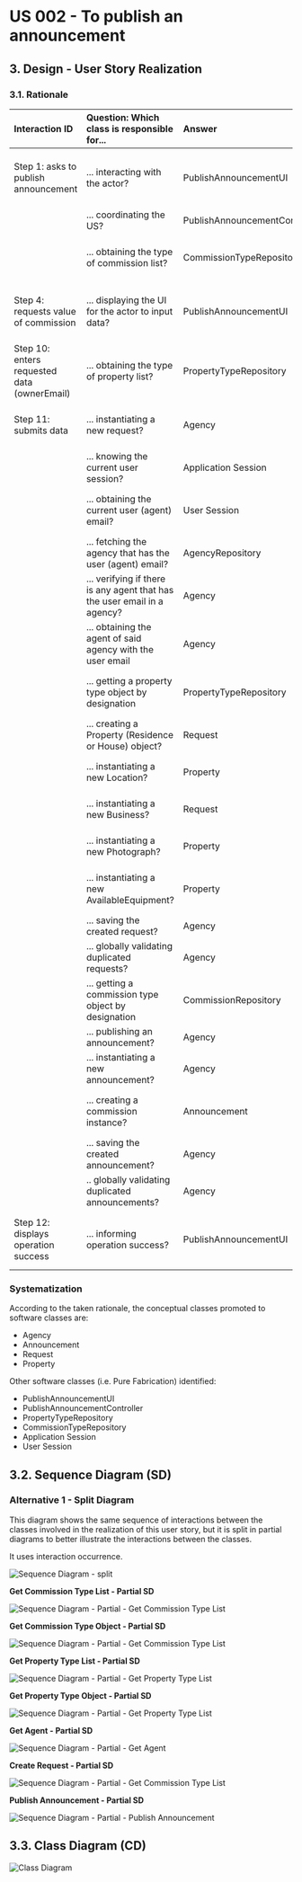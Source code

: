 # US 002 - To publish an announcement

## 3. Design - User Story Realization

### 3.1. Rationale


| Interaction ID                              | Question: Which class is responsible for...                              | Answer                        | Justification (with patterns)                                                                                 |
|:--------------------------------------------|:-------------------------------------------------------------------------|:------------------------------|:--------------------------------------------------------------------------------------------------------------|
| Step 1: asks to publish announcement        | ... interacting with the actor?                                          | PublishAnnouncementUI         | Pure Fabrication: there is no reason to assign this responsibility to any existing class in the Domain Model. |
|                                             | ... coordinating the US?                                                 | PublishAnnouncementController | Controller.                                                                                                   |
|                                             | ... obtaining the type of commission list?                               | CommissionTypeRepository      | Information Expert: the types of commission are the same for all the agents; Pure Fabrication.                |
| Step 4: requests value of commission	       | ... displaying the UI for the actor to input data?                       | PublishAnnouncementUI         | Pure Fabrication: there is no reason to assign this responsibility to any existing class in the Domain Model. |
| Step 10: enters requested data (ownerEmail) | ... obtaining the type of property list?                                 | PropertyTypeRepository        | Information Expert: the types of properties are the same for all announcements/properties; Pure Fabrication.  |
| Step 11: submits data                       | ... instantiating a new request?                                         | Agency                        | Creator (Rule 1): in the Domain Model Agency is assigned (contains) Requests.                                 |
|                                             | ... knowing the current user session?                                    | Application Session           | Information Expert: has the necessary data.                                                                   |
|                                             | ... obtaining the current user (agent) email?                            | User Session                  | Information Expert: cf. User Authentication & Authorization component documentation.                          |
|                                             | ... fetching the agency that has the user (agent) email?                 | AgencyRepository              | Information Expert: contains all the agencies; Pure Fabrication.                                              |
|                                             | ... verifying if there is any agent that has the user email in a agency? | Agency                        | Information Expert: knows all its agents (employees).                                                         |
|                                             | ... obtaining the agent of said agency with the user email               | Agency                        | Information Expert: knows all its agents.                                                                     |
|                                             | ... getting a property type object by designation                        | PropertyTypeRepository        | Information Expert: knows the property types and has its descriptions; Pure Fabrication.                      |
|                                             | ... creating a Property (Residence or House) object?                     | Request                       | Creator (Rule 1/4): in the Domain Model Request has information about Property.                               |
|                                             | ... instantiating a new Location?                                        | Property                      | Creator (Rule 1): in the Domain Model Property contains Location.                                             |
|                                             | ... instantiating a new Business?                                        | Request                       | Creator (Rule): in the Domain Model Request aggregates Business                                               |
|                                             | ... instantiating a new Photograph?                                      | Property                      | Creator (Rule 1): in the Domain Model Property contains Photograph.                                           |
|                                             | ... instantiating a new AvailableEquipment?                              | Property                      | Creator (Rule 1): in the Domain Model Property contains AvailableEquipment.                                   |
|                                             | ... saving the created request?                                          | Agency                        | Agency: owns all its requests.                                                                                |
|                                             | ... globally validating duplicated requests?                             | Agency                        | Information Expert: knows all requests.                                                                       |
|                                             | ... getting a commission type object by designation                      | CommissionRepository          | Information Expert: knows the commission types and has its descriptions; Pure Fabrication.                    |
|                                             | ... publishing an announcement?                                          | Agency                        | Information Expert: owns all its announcements.                                                               |
|                                             | ... instantiating a new announcement?                                    | Agency                        | Creator (Rule 1): in the Domain Model Agency owns Announcements.                                              |
|                                             | ... creating a commission instance?                                      | Announcement                  | Creator (Rule 1): in the Domain Model Announcement contains Commission.                                       |
|                                             | ... saving the created announcement?                                     | Agency                        | Agency: owns all its announcements.                                                                           |
|                                             | .. globally validating duplicated announcements?                         | Agency                        | Information Expert: knows all announcements instances.                                                        |
| Step 12: displays operation success 	       | ... informing operation success?                                         | PublishAnnouncementUI         | Pure Fabrication: there is no reason to assign this responsibility to any existing class in the Domain Model. |

### Systematization ##

According to the taken rationale, the conceptual classes promoted to software classes are:

* Agency
* Announcement
* Request
* Property

Other software classes (i.e. Pure Fabrication) identified:

* PublishAnnouncementUI
* PublishAnnouncementController
* PropertyTypeRepository
* CommissionTypeRepository
* Application Session
* User Session

## 3.2. Sequence Diagram (SD)

### Alternative 1 - Split Diagram

This diagram shows the same sequence of interactions between the classes involved in the realization of this user story,
but it is split in partial diagrams to better illustrate the interactions between the classes.

It uses interaction occurrence.

![Sequence Diagram - split](svg/us002-sequence-diagram-split.svg)

**Get Commission Type List - Partial SD**

![Sequence Diagram - Partial - Get Commission Type List ](svg/us002-sequence-diagram-partial-get-commission-type-list.svg)

**Get Commission Type Object - Partial SD**

![Sequence Diagram - Partial - Get Commission Type List ](svg/us002-sequence-diagram-partial-get-commission-type.svg)

**Get Property Type List - Partial SD**

![Sequence Diagram - Partial - Get Property Type List](svg/us002-sequence-diagram-partial-get-property-type-list.svg)

**Get Property Type Object - Partial SD**

![Sequence Diagram - Partial - Get Property Type List](svg/us002-sequence-diagram-partial-get-property-type.svg)

**Get Agent - Partial SD**

![Sequence Diagram - Partial - Get Agent](svg/us002-sequence-diagram-partial-get-agent.svg)

**Create Request - Partial SD**

![Sequence Diagram - Partial - Get Commission Type List ](svg/us002-sequence-diagram-create-request.svg)

**Publish Announcement - Partial SD**

![Sequence Diagram - Partial - Publish Announcement](svg/us002-sequence-diagram-partial-publish-announcement.svg)

## 3.3. Class Diagram (CD)

![Class Diagram](svg/us002-class-diagram.svg)